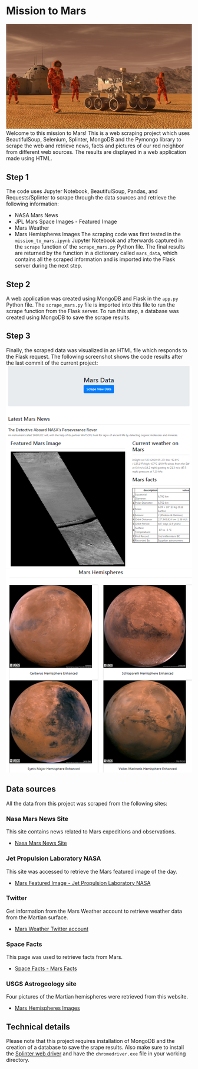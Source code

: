 # Mission to Mars
![mission-to-mars](https://github.com/JaviSandoval94/web-scraping-challenge/blob/master/Missions_to_Mars/pictures/mission_to_mars.png)
Welcome to this mission to Mars! This is a web scraping project which uses BeautifulSoup, Selenium, Splinter, MongoDB and the Pymongo library to scrape the web and retrieve news, facts and pictures of our red neighbor from different web sources. The results are displayed in a web application made using HTML.

## Step 1
The code uses Jupyter Notebook, BeautifulSoup, Pandas, and Requests/Splinter to scrape through the data sources and retrieve the following information:
  * NASA Mars News
  * JPL Mars Space Images - Featured Image
  * Mars Weather
  * Mars Hemispheres Images
The scraping code was first tested in the `mission_to_mars.ipynb` Jupyter Notebook and afterwards captured in the `scrape` function of the `scrape_mars.py` Python file. The final results are returned by the function in a dictionary called `mars_data`, which contains all the scraped information and is imported into the Flask server during the next step.
 ## Step 2
 A web application was created using MongoDB and Flask in the `app.py` Python file. The `scrape_mars.py` file is imported into this file to run the scrape function from the Flask server. To run this step, a database was created using MongoDB to save the scrape results.
 ## Step 3
 Finally, the scraped data was visualized in an HTML file which responds to the Flask request. The following screenshot shows the code results after the last commit of the current project:
 ![mars-scrape](https://github.com/JaviSandoval94/web-scraping-challenge/blob/master/Missions_to_Mars/pictures/Mars-web-app-1-updated.PNG)
 ![mars-scrape-hemispheres](https://github.com/JaviSandoval94/web-scraping-challenge/blob/master/Missions_to_Mars/pictures/Mars-web-app-2-updated.PNG)
 
 ## Data sources
 All the data from this project was scraped from the following sites:
 ### Nasa Mars News Site
 This site contains news related to Mars expeditions and observations.
 * [Nasa Mars News Site](https://mars.nasa.gov/news/?page=0&per_page=40&order=publish_date+desc%2Ccreated_at+desc&search=&category=19%2C165%2C184%2C204&blank_scope=Latest)
 ### Jet Propulsion Laboratory NASA
 This site was accessed to retrieve the Mars featured image of the day.
 * [Mars Featured Image - Jet Propulsion Laboratory NASA](https://www.jpl.nasa.gov/spaceimages/?search=&category=Mars)
 ### Twitter
 Get information from the Mars Weather account to retrieve weather data from the Martian surface.
 * [Mars Weather Twitter account](https://twitter.com/marswxreport?lang=en)
 ### Space Facts
 This page was used to retrieve facts from Mars.
 * [Space Facts - Mars Facts](https://space-facts.com/mars/)
 ### USGS Astrogeology site
 Four pictures of the Martian hemispheres were retrieved from this website.
 * [Mars Hemispheres Images](https://astrogeology.usgs.gov/search/results?q=hemisphere+enhanced&k1=target&v1=Mars)
 
 ## Technical details
Please note that this project requires installation of MongoDB and the creation of a database to save the srape results. Also make sure to install the [Splinter web driver](https://splinter.readthedocs.io/en/latest/drivers/chrome.html) and have the `chromedriver.exe` file in your working directory.
